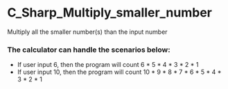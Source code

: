 # C_Sharp_Multiply_smaller_number
Multiply all the smaller number(s) than the input number

### The calculator can handle the scenarios below:
- If user input 6, then the program will count 6 * 5 * 4 * 3 * 2 * 1
- If user input 10, then the program will count  10 * 9 * 8 * 7 * 6 * 5 * 4 * 3 * 2 * 1